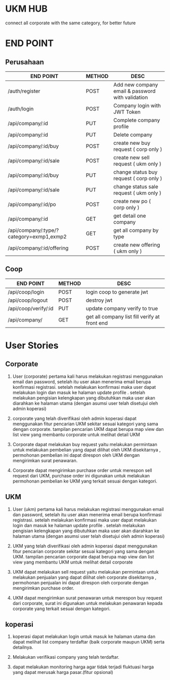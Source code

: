 # UKM HUB

connect all corporate with the same category, for better future

# END POINT


## Perusahaan

| END POINT                 | METHOD | DESC                                             |
|---------------------------|--------|--------------------------------------------------|
| /auth/register            | POST   | Add new company email & password with validation |
| /auth/login               | POST   | Company login with JWT Token                     |
| /api/company/:id          | PUT    | Complete company profile                         |
| /api/company/:id          | PUT    | Delete company                                   |
| /api/company/:id/buy      | POST   | create new buy request ( corp only )             |
| /api/company/:id/sale     | POST   | create new sell request ( ukm only )             |
| /api/company/:id/buy      | PUT    | change status buy request ( corp only )          |
| /api/company/:id/sale     | PUT    | change status sale request ( ukm only )          |
| /api/company/:id/po       | POST   | create new po ( corp only )                      |
| /api/company/:id          | GET    | get detail one company                           |
| /api/company/:type/?category=exmp1,exmp2 | GET    | get all company by type           |
| /api/company/:id/offering | POST   | create new offering ( ukm only )                 |


## Coop

| END POINT                 | METHOD | DESC                                             |
|---------------------------|--------|--------------------------------------------------|
| /api/coop/login           | POST   | login coop to generate jwt                       |
| /api/coop/logout          | POST   | destroy jwt                                      |
| /api/coop/verify/:id      | PUT    | update company verify to true                    |
| /api/company/             | GET    | get all company list fill verify at front end    |


# User Stories

## Corporate

1. User (corporate) pertama kali harus melakukan registrasi menggunakan email dan password, setelah itu user akan menerima email berupa konfirmasi registrasi. setelah melakukan konfirmasi maka user dapat melakukan login dan masuk ke halaman update profile . setelah melakukan pengisian kelengkapan yang dibutuhkan maka user akan diarahkan ke halaman utama (dengan asumsi user telah disetujui oleh admin koperasi)

2. corporate yang telah diverifikasi oleh admin koperasi dapat menggunakan fitur pencarian UKM sekitar sesuai kategori yang sama dengan corporate. tampilan pencarian UKM dapat berupa map view dan list view yang membantu corporate untuk melihat detail UKM

3. Corporate dapat melakukan buy request yaitu melakukan permintaan untuk melakukan pembelian yang dapat dilihat oleh UKM disekitarnya , permohonan pembelian ini dapat direspon oleh UKM dengan mengirimkan surat penawaran.

4. Corporate dapat mengirimkan purchase order untuk merespon sell request dari UKM, purchase order ini digunakan untuk melakukan permohonan pembelian ke UKM yang terkait sesuai dengan kategori.

## UKM

1. User (ukm) pertama kali harus melakukan registrasi menggunakan email dan password, setelah itu user akan menerima email berupa konfirmasi registrasi. setelah melakukan konfirmasi maka user dapat melakukan login dan masuk ke halaman update profile . setelah melakukan pengisian kelengkapan yang dibutuhkan maka user akan diarahkan ke halaman utama (dengan asumsi user telah disetujui oleh admin koperasi)

2. UKM yang telah diverifikasi oleh admin koperasi dapat menggunakan fitur pencarian corporate sekitar sesuai kategori yang sama dengan UKM. tampilan pencarian corporate dapat berupa map view dan list view yang membantu UKM untuk melihat detail corporate

3. UKM dapat melakukan sell request yaitu melakukan permintaan untuk melakukan penjualan yang dapat dilihat oleh corporate disekitarnya , permohonan penjualan ini dapat direspon oleh corporate dengan mengirimkan purchase order.

4. UKM dapat mengirimkan surat penawaran untuk merespon buy request dari corporate, surat ini digunakan untuk melakukan penawaran kepada corporate yang terkait sesuai dengan kategori.

## koperasi

1. koperasi dapat melakukan login untuk masuk ke halaman utama dan dapat melihat list company terdaftar (baik corporate maupun UKM) serta detailnya.

2. Melakukan verifikasi company yang telah terdaftar.

3. dapat melakukan monitoring harga agar tidak terjadi fluktuasi harga yang dapat merusak harga pasar.(fitur opsional)
